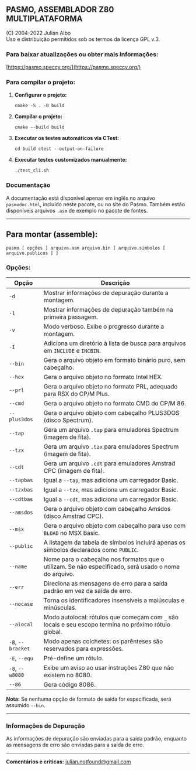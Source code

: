 ## PASMO, ASSEMBLADOR Z80 MULTIPLATAFORMA

(C) 2004-2022 Julián Albo  
Uso e distribuição permitidos sob os termos da licença GPL v.3.

### Para baixar atualizações ou obter mais informações:

[https://pasmo.speccy.org/](https://pasmo.speccy.org/)

### Para compilar o projeto:

1.  **Configurar o projeto:**
    
    `cmake -S . -B build`
    
2.  **Compilar o projeto:**
    
    `cmake --build build`
    
3.  **Executar os testes automáticos via CTest:**
    
    `cd build ctest --output-on-failure`
    
4.  **Executar testes customizados manualmente:**
    
    `./test_cli.sh`
    

### Documentação

A documentação está disponível apenas em inglês no arquivo `pasmodoc.html`, incluído neste pacote, ou no site do Pasmo. Também estão disponíveis arquivos `.asm` de exemplo no pacote de fontes.

- - -

## Para montar (assemble):

`pasmo [ opções ] arquivo.asm arquivo.bin [ arquivo.simbolos [ arquivo.publicos ] ]`

### Opções:

| **Opção** | **Descrição** |
| --- | --- |
| `-d` | Mostrar informações de depuração durante a montagem. |
| `-1` | Mostrar informações de depuração também na primeira passagem. |
| `-v` | Modo verboso. Exibe o progresso durante a montagem. |
| `-I` | Adiciona um diretório à lista de busca para arquivos em `INCLUDE` e `INCBIN`. |
| `--bin` | Gera o arquivo objeto em formato binário puro, sem cabeçalho. |
| `--hex` | Gera o arquivo objeto no formato Intel HEX. |
| `--prl` | Gera o arquivo objeto no formato PRL, adequado para RSX do CP/M Plus. |
| `--cmd` | Gera o arquivo objeto no formato CMD do CP/M 86. |
| `--plus3dos` | Gera o arquivo objeto com cabeçalho PLUS3DOS (disco Spectrum). |
| `--tap` | Gera um arquivo `.tap` para emuladores Spectrum (imagem de fita). |
| `--tzx` | Gera um arquivo `.tzx` para emuladores Spectrum (imagem de fita). |
| `--cdt` | Gera um arquivo `.cdt` para emuladores Amstrad CPC (imagem de fita). |
| `--tapbas` | Igual a `--tap`, mas adiciona um carregador Basic. |
| `--tzxbas` | Igual a `--tzx`, mas adiciona um carregador Basic. |
| `--cdtbas` | Igual a `--cdt`, mas adiciona um carregador Basic. |
| `--amsdos` | Gera o arquivo objeto com cabeçalho Amsdos (disco Amstrad CPC). |
| `--msx` | Gera o arquivo objeto com cabeçalho para uso com `BLOAD` no MSX Basic. |
| `--public` | A listagem da tabela de símbolos incluirá apenas os símbolos declarados como `PUBLIC`. |
| `--name` | Nome para o cabeçalho nos formatos que o utilizam. Se não especificado, será usado o nome do arquivo. |
| `--err` | Direciona as mensagens de erro para a saída padrão em vez da saída de erro. |
| `--nocase` | Torna os identificadores insensíveis a maiúsculas e minúsculas. |
| `--alocal` | Modo autolocal: rótulos que começam com `_` são locais e seu escopo termina no próximo rótulo global. |
| `-B`, `--bracket` | Modo apenas colchetes: os parênteses são reservados para expressões. |
| `-E`, `--equ` | Pré-define um rótulo. |
| `-8`, `--w8080` | Exibe um aviso ao usar instruções Z80 que não existem no 8080. |
| `--86` | Gera código 8086. |

**Nota:** Se nenhuma opção de formato de saída for especificada, será assumido `--bin`.

- - -

### Informações de Depuração

As informações de depuração são enviadas para a saída padrão, enquanto as mensagens de erro são enviadas para a saída de erro.

- - -

**Comentários e críticas:** julian.notfound@gmail.com